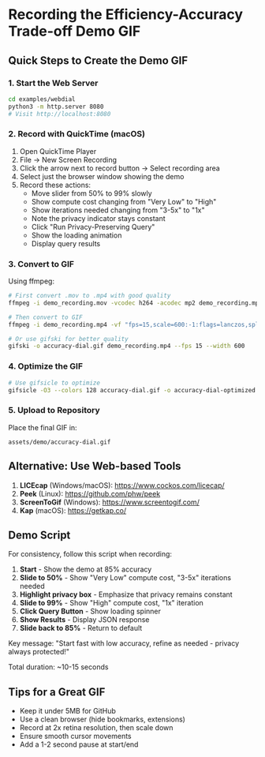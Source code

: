 # Recording the Efficiency-Accuracy Trade-off Demo GIF

## Quick Steps to Create the Demo GIF

### 1. Start the Web Server
```bash
cd examples/webdial
python3 -m http.server 8080
# Visit http://localhost:8080
```

### 2. Record with QuickTime (macOS)
1. Open QuickTime Player
2. File → New Screen Recording
3. Click the arrow next to record button → Select recording area
4. Select just the browser window showing the demo
5. Record these actions:
   - Move slider from 50% to 99% slowly
   - Show compute cost changing from "Very Low" to "High"
   - Show iterations needed changing from "3-5x" to "1x"
   - Note the privacy indicator stays constant
   - Click "Run Privacy-Preserving Query"
   - Show the loading animation
   - Display query results

### 3. Convert to GIF
Using ffmpeg:
```bash
# First convert .mov to .mp4 with good quality
ffmpeg -i demo_recording.mov -vcodec h264 -acodec mp2 demo_recording.mp4

# Then convert to GIF
ffmpeg -i demo_recording.mp4 -vf "fps=15,scale=600:-1:flags=lanczos,split[s0][s1];[s0]palettegen[p];[s1][p]paletteuse" -loop 0 accuracy-dial.gif

# Or use gifski for better quality
gifski -o accuracy-dial.gif demo_recording.mp4 --fps 15 --width 600
```

### 4. Optimize the GIF
```bash
# Use gifsicle to optimize
gifsicle -O3 --colors 128 accuracy-dial.gif -o accuracy-dial-optimized.gif
```

### 5. Upload to Repository
Place the final GIF in:
```
assets/demo/accuracy-dial.gif
```

## Alternative: Use Web-based Tools

1. **LICEcap** (Windows/macOS): https://www.cockos.com/licecap/
2. **Peek** (Linux): https://github.com/phw/peek
3. **ScreenToGif** (Windows): https://www.screentogif.com/
4. **Kap** (macOS): https://getkap.co/

## Demo Script

For consistency, follow this script when recording:

1. **Start** - Show the demo at 85% accuracy
2. **Slide to 50%** - Show "Very Low" compute cost, "3-5x" iterations needed
3. **Highlight privacy box** - Emphasize that privacy remains constant
4. **Slide to 99%** - Show "High" compute cost, "1x" iteration  
5. **Click Query Button** - Show loading spinner
6. **Show Results** - Display JSON response
7. **Slide back to 85%** - Return to default

Key message: "Start fast with low accuracy, refine as needed - privacy always protected!"

Total duration: ~10-15 seconds

## Tips for a Great GIF

- Keep it under 5MB for GitHub
- Use a clean browser (hide bookmarks, extensions)
- Record at 2x retina resolution, then scale down
- Ensure smooth cursor movements
- Add a 1-2 second pause at start/end
